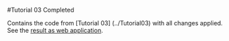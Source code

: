 #Tutorial 03 Completed

Contains the code from [Tutorial 03] (../Tutorial03) with all changes applied. See the 
<a href="https://cdn.rawgit.com/griestopf/Fusee.Tutorial/master/Tutorial03Completed/out/Fusee.Tutorial.Web.html" target="_blank">result as web application</a>.
